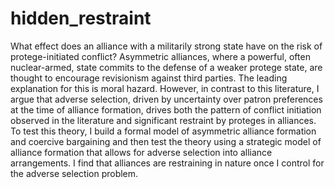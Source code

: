 # hidden_restraint
What effect does an alliance with a militarily strong state have on the risk of protege-initiated conflict? Asymmetric alliances, where a powerful, often nuclear-armed, state commits to the defense of a weaker protege state, are thought to encourage revisionism against third parties. The leading explanation for this is moral hazard. However, in contrast to this literature, I argue that adverse selection, driven by uncertainty over patron preferences at the time of alliance formation, drives both the pattern of conflict initiation observed in the literature and significant restraint by proteges in alliances. To test this theory, I build a formal model of asymmetric alliance formation and coercive bargaining and then test the theory using a strategic model of alliance formation that allows for adverse selection into alliance arrangements. I find that alliances are restraining in nature once I control for the adverse selection problem. 
